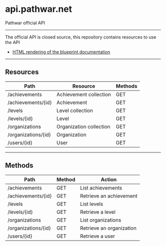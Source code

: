 api.pathwar.net
===============

Pathwar official API

---

The official API is closed source, this repository contains resources to use the API

- [HTML rendering of the blueprint documentation](http://pathwar.github.io/api.pathwar.net/)

---

Resources
---------

Path                  | Resource                | Methods
----------------------|-------------------------|---------
/achievements         | Achievement collection  | GET
/achievements/{id}    | Achievement             | GET
/levels               | Level collection        | GET
/levels/{id}          | Level                   | GET
/organizations        | Organization collection | GET
/organizations/{id}   | Organization            | GET
/users/{id}           | User                    | GET

---

Methods
-------

Path                  | Method | Action
----------------------|--------|--------------------------
/achievements         | GET    | List achievements
/achievements/{id}    | GET    | Retrieve an achievement
/levels               | GET    | List levels
/levels/{id}          | GET    | Retrieve a level
/organizations        | GET    | List organizations
/organizations/{id}   | GET    | Retrieve an organization
/users/{id}           | GET    | Retrieve a user

